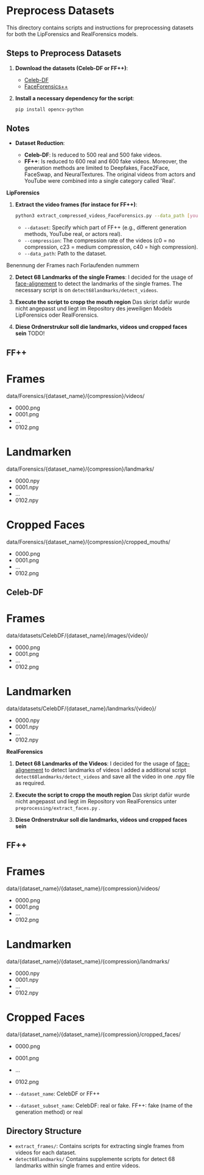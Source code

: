 # Preprocess Datasets

This directory contains scripts and instructions for preprocessing datasets for both the LipForensics and RealForensics models.

## Steps to Preprocess Datasets

1. **Download the datasets (Celeb-DF or FF++)**:

    - [Celeb-DF](https://github.com/yuezunli/celeb-deepfakeforensics) 
    - [FaceForensics++](https://github.com/ondyari/FaceForensics) 


2. **Install a necessary dependency for the script**:
    ```sh    
    pip install opencv-python
    ```
## Notes

- **Dataset Reduction**:
  
    - **Celeb-DF**: Is reduced to 500 real and 500 fake videos.
    - **FF++**: Is reduced to 600 real and 600 fake videos. Moreover, the generation methods are limited to Deepfakes, Face2Face, FaceSwap, and NeuralTextures. The original videos from actors and YouTube were combined into a single category called 'Real'.    


**LipForensics**

1. **Extract the video frames (for instace for FF++)**:
    ```sh    
    python3 extract_compressed_videos_FaceForensics.py --data_path [yourLocalPath]/RealForensics/data/Forensics --dataset all --compression c23
    ```
    - `--dataset`: Specify which part of FF++ (e.g., different generation methods, YouTube real, or actors real).
    - `--compression`: The compression rate of the videos (c0 = no compression, c23 = medium compression, c40 = high compression).
    - `--data_path`: Path to the dataset.

Benennung der Frames nach Forlaufenden nummern


2. **Detect 68 Landmarks of the single Frames**:
    I decided for the usage of [face-alignement](https://github.com/1adrianb/face-alignment) to detect the landmarks of the single frames. The necessary script is on `detect68landmarks/detect_videos`.

3. **Execute the script to cropp the mouth region**
   Das skript dafür wurde nicht angepasst und liegt im Repository des jeweiligen Models LipForensics oder RealForensics.

4. **Diese Ordnerstrukur soll die landmarks, videos und cropped faces sein** TODO!

## FF++

# Frames
data/Forensics/{dataset_name}/{compression}/videos/
  - 0000.png
  - 0001.png
  - ...
  - 0102.png

# Landmarken
data/Forensics/{dataset_name}/{compression}/landmarks/
  - 0000.npy
  - 0001.npy
  - ...
  - 0102.npy

# Cropped Faces 
data/Forensics/{dataset_name}/{compression}/cropped_mouths/
  - 0000.png
  - 0001.png
  - ...
  - 0102.png


## Celeb-DF

# Frames
data/datasets/CelebDF/{dataset_name}/images/{video}/
  - 0000.png
  - 0001.png
  - ...
  - 0102.png

# Landmarken
data/datasets/CelebDF/{dataset_name}/landmarks/{video}/
  - 0000.npy
  - 0001.npy
  - ...
  - 0102.npy

    
**RealForensics**

1. **Detect 68 Landmarks of the Videos**:
    I decided for the usage of [face-alignement](https://github.com/1adrianb/face-alignment) to detect landmarks of videos I added a additional script `detect68landmarks/detect_videos` and save all the video in one .npy file as required.

2. **Execute the script to cropp the mouth region**
   Das skript dafür wurde nicht angepasst und liegt im Repository von RealForensics unter `preprocessing/extract_faces.py` .


4. **Diese Ordnerstrukur soll die landmarks, videos und cropped faces sein** 

## FF++

# Frames
data/{dataset_name}/{dataset_name}/{compression}/videos/
  - 0000.png
  - 0001.png
  - ...
  - 0102.png

# Landmarken
data/{dataset_name}/{dataset_name}/{compression}/landmarks/
  - 0000.npy
  - 0001.npy
  - ...
  - 0102.npy

# Cropped Faces 
data/{dataset_name}/{dataset_name}/{compression}/cropped_faces/
  - 0000.png
  - 0001.png
  - ...
  - 0102.png

- `--dataset_name`: CelebDF or FF++
- `--dataset_subset_name`: CelebDF: real or fake. FF++: fake (name of the generation method) or real 


## Directory Structure

- `extract_frames/`: Contains scripts for extracting single frames from videos for each dataset.
- `detect68landmarks/` Contains supplemente scripts for detect 68 landmarks within single frames and entire videos.
